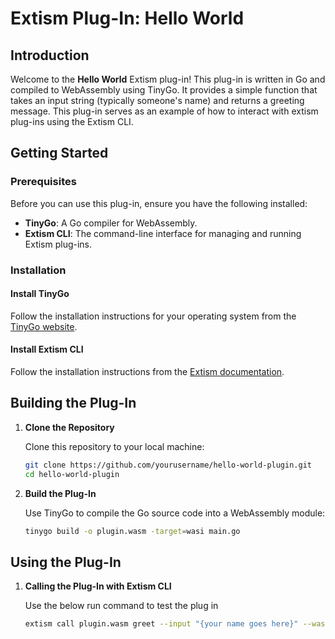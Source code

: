 # Extism Plug-In: Hello World

## Introduction

Welcome to the **Hello World** Extism plug-in! This plug-in is written in Go and compiled to WebAssembly using TinyGo. It provides a simple function that takes an input string (typically someone's name) and returns a greeting message. This plug-in serves as an example of how to interact with extism plug-ins using the Extism CLI.

## Getting Started

### Prerequisites

Before you can use this plug-in, ensure you have the following installed:

- **TinyGo**: A Go compiler for WebAssembly.
- **Extism CLI**: The command-line interface for managing and running Extism plug-ins.

### Installation

#### Install TinyGo

Follow the installation instructions for your operating system from the [TinyGo website](https://tinygo.org/getting-started/).

#### Install Extism CLI

Follow the installation instructions from the [Extism documentation](https://extism.dev/docs/cli/installation).

## Building the Plug-In

1. **Clone the Repository**

   Clone this repository to your local machine:

   ```sh
   git clone https://github.com/yourusername/hello-world-plugin.git
   cd hello-world-plugin


2. **Build the Plug-In**

    Use TinyGo to compile the Go source code into a WebAssembly module:

    ```sh
    tinygo build -o plugin.wasm -target=wasi main.go


## Using the Plug-In

1. **Calling the Plug-In with Extism CLI**

    Use the below run command to test the plug in

    ```sh
    extism call plugin.wasm greet --input "{your name goes here}" --wasi
